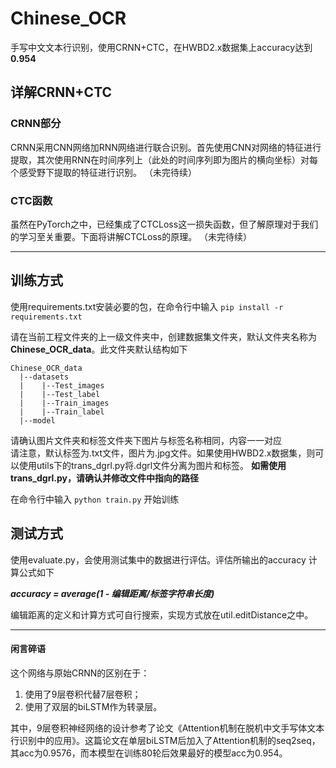 # Chinese_OCR
手写中文文本行识别，使用CRNN+CTC，在HWBD2.x数据集上accuracy达到**0.954**

## 详解CRNN+CTC
### CRNN部分
CRNN采用CNN网络加RNN网络进行联合识别。首先使用CNN对网络的特征进行提取，其次使用RNN在时间序列上（此处的时间序列即为图片的横向坐标）对每个感受野下提取的特征进行识别。
（未完待续）

### CTC函数
虽然在PyTorch之中，已经集成了CTCLoss这一损失函数，但了解原理对于我们的学习至关重要。下面将讲解CTCLoss的原理。
（未完待续）
***
## 训练方式
使用requirements.txt安装必要的包，在命令行中输入
`pip install -r requirements.txt`

请在当前工程文件夹的上一级文件夹中，创建数据集文件夹，默认文件夹名称为**Chinese_OCR_data**。此文件夹默认结构如下  
```
Chinese_OCR_data  
  |--datasets  
  |    |--Test_images  
  |    |--Test_label  
  |    |--Train_images  
  |    |--Train_label  
  |--model   
```

请确认图片文件夹和标签文件夹下图片与标签名称相同，内容一一对应    
请注意，默认标签为.txt文件，图片为.jpg文件。如果使用HWBD2.x数据集，则可以使用utils下的trans_dgrl.py将.dgrl文件分离为图片和标签。
**如需使用trans_dgrl.py，请确认并修改文件中指向的路径**

在命令行中输入
`python train.py`
开始训练

## 测试方式
使用evaluate.py，会使用测试集中的数据进行评估。评估所输出的accuracy
计算公式如下   

***accuracy = average(1 - 编辑距离/标签字符串长度)***  

编辑距离的定义和计算方式可自行搜索，实现方式放在util.editDistance之中。
***
#### 闲言碎语
这个网络与原始CRNN的区别在于：

1. 使用了9层卷积代替7层卷积；
2. 使用了双层的biLSTM作为转录层。

其中，9层卷积神经网络的设计参考了论文《Attention机制在脱机中文手写体文本行识别中的应用》。这篇论文在单层biLSTM后加入了Attention机制的seq2seq，其acc为0.9576，而本模型在训练80轮后效果最好的模型acc为0.954。